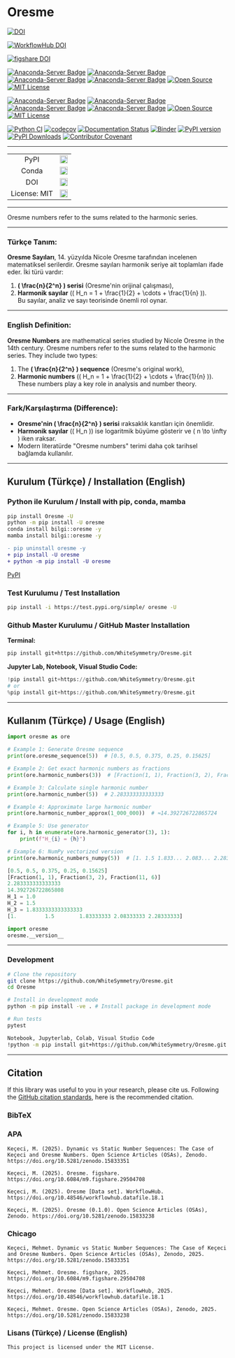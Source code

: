 # Oresme

[![DOI](https://zenodo.org/badge/DOI/10.5281/zenodo.15833238.svg)](https://doi.org/10.5281/zenodo.15833238)

[![WorkflowHub DOI](https://img.shields.io/badge/DOI-10.48546/workflowhub.datafile.18.1-blue)](https://doi.org/10.48546/workflowhub.datafile.18.1)

[![figshare DOI](https://img.shields.io/badge/DOI-10.6084/m9.figshare.29504708-blue)](https://doi.org/10.6084/m9.figshare.29504708)

[![Anaconda-Server Badge](https://anaconda.org/bilgi/oresme/badges/version.svg)](https://anaconda.org/bilgi/oresme)
[![Anaconda-Server Badge](https://anaconda.org/bilgi/oresme/badges/latest_release_date.svg)](https://anaconda.org/bilgi/oresme)
[![Anaconda-Server Badge](https://anaconda.org/bilgi/oresme/badges/platforms.svg)](https://anaconda.org/bilgi/oresme)
[![Anaconda-Server Badge](https://anaconda.org/bilgi/oresme/badges/license.svg)](https://anaconda.org/bilgi/oresme)
[![Open Source](https://img.shields.io/badge/Open%20Source-Open%20Source-brightgreen.svg)](https://opensource.org/)
[![MIT License](https://img.shields.io/badge/License-MIT-yellow.svg)](https://opensource.org/licenses/MIT)

[![Anaconda-Server Badge](https://anaconda.org/bilgi/oresmej/badges/version.svg)](https://anaconda.org/bilgi/oresmej)
[![Anaconda-Server Badge](https://anaconda.org/bilgi/oresmej/badges/latest_release_date.svg)](https://anaconda.org/bilgi/oresmej)
[![Anaconda-Server Badge](https://anaconda.org/bilgi/oresmej/badges/platforms.svg)](https://anaconda.org/bilgi/oresmej)
[![Anaconda-Server Badge](https://anaconda.org/bilgi/oresmej/badges/license.svg)](https://anaconda.org/bilgi/oresmej)
[![Open Source](https://img.shields.io/badge/Open%20Source-Open%20Source-brightgreen.svg)](https://opensource.org/)
[![MIT License](https://img.shields.io/badge/License-MIT-yellow.svg)](https://opensource.org/licenses/MIT)

[![Python CI](https://github.com/WhiteSymmetry/Oresme/actions/workflows/python_ci.yml/badge.svg?branch=main)](https://github.com/WhiteSymmetry/Oresme/actions/workflows/python_ci.yml)
[![codecov](https://codecov.io/gh/WhiteSymmetry/Oresme/graph/badge.svg?token=04SY6XPZAQ)](https://codecov.io/gh/WhiteSymmetry/Oresme)
[![Documentation Status](https://readthedocs.org/projects/Oresme/badge/?version=latest)](https://Oresme.readthedocs.io/en/latest/)
[![Binder](https://terrarium.evidencepub.io/badge_logo.svg)](https://terrarium.evidencepub.io/v2/gh/WhiteSymmetry/Oresme/HEAD)
[![PyPI version](https://badge.fury.io/py/Oresme.svg)](https://badge.fury.io/py/Oresme)
[![PyPI Downloads](https://static.pepy.tech/badge/Oresme)](https://pepy.tech/projects/Oresme)
[![Contributor Covenant](https://img.shields.io/badge/Contributor%20Covenant-2.1-4baaaa.svg)](CODE_OF_CONDUCT.md) 

---

<p align="left">
    <table>
        <tr>
            <td style="text-align: center;">PyPI</td>
            <td style="text-align: center;">
                <a href="https://pypi.org/project/Oresme/">
                    <img src="https://badge.fury.io/py/Oresme.svg" alt="PyPI version" height="18"/>
                </a>
            </td>
        </tr>
        <tr>
            <td style="text-align: center;">Conda</td>
            <td style="text-align: center;">
                <a href="https://anaconda.org/bilgi/Oresme">
                    <img src="https://anaconda.org/bilgi/Oresme/badges/version.svg" alt="conda-forge version" height="18"/>
                </a>
            </td>
        </tr>
        <tr>
            <td style="text-align: center;">DOI</td>
            <td style="text-align: center;">
                <a href="https://doi.org/10.5281/zenodo.15833238">
                    <img src="https://zenodo.org/badge/DOI/10.5281/zenodo.15833238.svg" alt="DOI" height="18"/>
                </a>
            </td>
        </tr>
        <tr>
            <td style="text-align: center;">License: MIT</td>
            <td style="text-align: center;">
                <a href="https://opensource.org/licenses/MIT">
                    <img src="https://img.shields.io/badge/License-MIT-yellow.svg" alt="License" height="18"/>
                </a>
            </td>
        </tr>
    </table>
</p>

---


Oresme numbers refer to the sums related to the harmonic series.

---
### **Türkçe Tanım:**
**Oresme Sayıları**, 14. yüzyılda Nicole Oresme tarafından incelenen matematiksel serilerdir. Oresme sayıları harmonik seriye ait toplamları ifade eder. İki türü vardır:  
1. **\( \frac{n}{2^n} \) serisi** (Oresme'nin orijinal çalışması),  
2. **Harmonik sayılar** (\( H_n = 1 + \frac{1}{2} + \cdots + \frac{1}{n} \)).  
Bu sayılar, analiz ve sayı teorisinde önemli rol oynar.

---

### **English Definition:**
**Oresme Numbers** are mathematical series studied by Nicole Oresme in the 14th century. Oresme numbers refer to the sums related to the harmonic series. They include two types:  
1. The **\( \frac{n}{2^n} \) sequence** (Oresme's original work),  
2. **Harmonic numbers** (\( H_n = 1 + \frac{1}{2} + \cdots + \frac{1}{n} \)).  
These numbers play a key role in analysis and number theory.

---

### **Fark/Karşılaştırma (Difference):**
- **Oresme'nin \( \frac{n}{2^n} \) serisi** ıraksaklık kanıtları için önemlidir.  
- **Harmonik sayılar** (\( H_n \)) ise logaritmik büyüme gösterir ve \( n \to \infty \) iken ıraksar.  
- Modern literatürde "Oresme numbers" terimi daha çok tarihsel bağlamda kullanılır.

---

## Kurulum (Türkçe) / Installation (English)

### Python ile Kurulum / Install with pip, conda, mamba
```bash
pip install Oresme -U
python -m pip install -U oresme
conda install bilgi::oresme -y
mamba install bilgi::oresme -y
```

```diff
- pip uninstall oresme -y
+ pip install -U oresme
+ python -m pip install -U oresme
```

[PyPI](https://pypi.org/project/oresme/)

### Test Kurulumu / Test Installation

```bash
pip install -i https://test.pypi.org/simple/ oresme -U
```

### Github Master Kurulumu / GitHub Master Installation

**Terminal:**

```bash
pip install git+https://github.com/WhiteSymmetry/Oresme.git
```

**Jupyter Lab, Notebook, Visual Studio Code:**

```python
!pip install git+https://github.com/WhiteSymmetry/Oresme.git
# or
%pip install git+https://github.com/WhiteSymmetry/Oresme.git
```

---

## Kullanım (Türkçe) / Usage (English)

```python
import oresme as ore 

# Example 1: Generate Oresme sequence
print(ore.oresme_sequence(5))  # [0.5, 0.5, 0.375, 0.25, 0.15625]

# Example 2: Get exact harmonic numbers as fractions
print(ore.harmonic_numbers(3))  # [Fraction(1, 1), Fraction(3, 2), Fraction(11, 6)]

# Example 3: Calculate single harmonic number
print(ore.harmonic_number(5))  # 2.283333333333333

# Example 4: Approximate large harmonic number
print(ore.harmonic_number_approx(1_000_000))  # ≈14.392726722865724

# Example 5: Use generator
for i, h in enumerate(ore.harmonic_generator(3), 1):
    print(f"H_{i} = {h}")

# Example 6: NumPy vectorized version
print(ore.harmonic_numbers_numpy(5))  # [1. 1.5 1.833... 2.083... 2.283...]

[0.5, 0.5, 0.375, 0.25, 0.15625]
[Fraction(1, 1), Fraction(3, 2), Fraction(11, 6)]
2.283333333333333
14.392726722865808
H_1 = 1.0
H_2 = 1.5
H_3 = 1.8333333333333333
[1.         1.5        1.83333333 2.08333333 2.28333333]

```

```python
import oresme
oresme.__version__
```
---

### Development
```bash
# Clone the repository
git clone https://github.com/WhiteSymmetry/Oresme.git
cd Oresme

# Install in development mode
python -m pip install -ve . # Install package in development mode

# Run tests
pytest

Notebook, Jupyterlab, Colab, Visual Studio Code
!python -m pip install git+https://github.com/WhiteSymmetry/Oresme.git
```
---

## Citation

If this library was useful to you in your research, please cite us. Following the [GitHub citation standards](https://docs.github.com/en/github/creating-cloning-and-archiving-repositories/creating-a-repository-on-github/about-citation-files), here is the recommended citation.

### BibTeX


### APA

```
Keçeci, M. (2025). Dynamic vs Static Number Sequences: The Case of Keçeci and Oresme Numbers. Open Science Articles (OSAs), Zenodo. https://doi.org/10.5281/zenodo.15833351

Keçeci, M. (2025). Oresme. figshare. https://doi.org/10.6084/m9.figshare.29504708

Keçeci, M. (2025). Oresme [Data set]. WorkflowHub. https://doi.org/10.48546/workflowhub.datafile.18.1 

Keçeci, M. (2025). Oresme (0.1.0). Open Science Articles (OSAs), Zenodo. https://doi.org/10.5281/zenodo.15833238
```

### Chicago

```
Keçeci, Mehmet. Dynamic vs Static Number Sequences: The Case of Keçeci and Oresme Numbers. Open Science Articles (OSAs), Zenodo, 2025. https://doi.org/10.5281/zenodo.15833351

Keçeci, Mehmet. Oresme. figshare, 2025. https://doi.org/10.6084/m9.figshare.29504708

Keçeci, Mehmet. Oresme [Data set]. WorkflowHub, 2025. https://doi.org/10.48546/workflowhub.datafile.18.1 

Keçeci, Mehmet. Oresme. Open Science Articles (OSAs), Zenodo, 2025. https://doi.org/10.5281/zenodo.15833238

```


### Lisans (Türkçe) / License (English)

```
This project is licensed under the MIT License.
```
